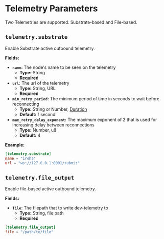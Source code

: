 # Telemetry Parameters

Two Telemetries are supported: Substrate-based and File-based.

## `telemetry.substrate`

Enable Substrate active outbound telemetry.

**Fields:**

- **`name`:** The node's name to be seen on the telemetry
  - **Type:** String
  - **Required**
- **`url`:** The url of the telemetry
  - **Type:** String, URL
  - **Required**
- **`min_retry_period`:** The minimum period of time in seconds to wait
  before reconnecting
  - **Type:** String or Number, [Duration](glossary#type-duration)
  - **Default:** 1 second
- **`max_retry_delay_exponent`:** The maximum exponent of 2 that is used
  for increasing delay between reconnections
  - **Type:** Number, u8
  - **Default:** 4

**Example:**

```toml
[telemetry.substrate]
name = "iroha"
url = "ws://127.0.0.1:8001/submit"
```

## `telemetry.file_output`

Enable file-based active outbound telemetry.

**Fields:**

- **`file`:** The filepath that to write dev-telemetry to
  - **Type:** String, file path
  - **Required**

```toml
[telemetry.file_output]
file = "/path/to/file"
```
